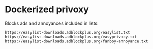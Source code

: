 # Dockerized privoxy

Blocks ads and annoyances included in lists:

    https://easylist-downloads.adblockplus.org/easylist.txt
    https://easylist-downloads.adblockplus.org/easyprivacy.txt
    https://easylist-downloads.adblockplus.org/fanboy-annoyance.txt

